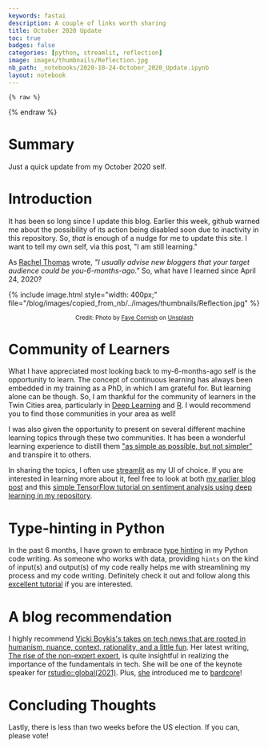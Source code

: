 ```yaml
---
keywords: fastai
description: A couple of links worth sharing
title: October 2020 Update      
toc: true  
badges: false  
categories: [python, streamlit, reflection]  
image: images/thumbnails/Reflection.jpg
nb_path: _notebooks/2020-10-24-October_2020_Update.ipynb
layout: notebook
---
```


<!--
#################################################
### THIS FILE WAS AUTOGENERATED! DO NOT EDIT! ###
#################################################
# file to edit: _notebooks/2020-10-24-October_2020_Update.ipynb
-->

<div class="container" id="notebook-container">
        
    {% raw %}
    
<div class="cell border-box-sizing code_cell rendered">

</div>
    {% endraw %}

<div class="cell border-box-sizing text_cell rendered"><div class="inner_cell">
<div class="text_cell_render border-box-sizing rendered_html">
<h1 id="Summary">Summary<a class="anchor-link" href="#Summary"> </a></h1><p>Just a quick update from my October 2020 self.</p>

</div>
</div>
</div>
<div class="cell border-box-sizing text_cell rendered"><div class="inner_cell">
<div class="text_cell_render border-box-sizing rendered_html">
<h1 id="Introduction">Introduction<a class="anchor-link" href="#Introduction"> </a></h1><p>It has been so long since I update this blog. Earlier this week, github warned me about the possibility of its action being disabled soon due to inactivity in this repository. So, <em>that</em> is enough of a nudge for me to update this site. I want to tell my own self, via this post, "I am still learning."</p>
<p>As <a href="https://www.fast.ai/2019/05/13/blogging-advice/">Rachel Thomas</a> wrote, <em>"I usually advise new bloggers that your target audience could be you-6-months-ago."</em> So, what have I learned since April 24, 2020?</p>
<p>{% include image.html style="width: 400px;" file="/blog/images/copied_from_nb/../images/thumbnails/Reflection.jpg" %}</p>
<p style="text-align: center;"> <small> Credit: Photo by <a href="https://unsplash.com/@fcornish"> Faye Cornish</a> on <a href="https://unsplash.com/s/photos/reflection"> Unsplash </a> </small></p>
</div>
</div>
</div>
<div class="cell border-box-sizing text_cell rendered"><div class="inner_cell">
<div class="text_cell_render border-box-sizing rendered_html">
<h1 id="Community-of-Learners">Community of Learners<a class="anchor-link" href="#Community-of-Learners"> </a></h1><p>What I have appreciated most looking back to my-6-months-ago self is the opportunity to learn. The concept of continuous learning has always been embedded in my training as a PhD, in which I am grateful for. But learning alone can be though. So, I am thankful for the community of learners in the Twin Cities area, particularly in <a href="https://www.meetup.com/Twin-Cities-Deep-Learning-Study-Group/">Deep Learning</a> and <a href="https://www.meetup.com/AnalyzeThis/">R</a>. I would recommend you to find those communities in your area as well!</p>
<p>I was also given the opportunity to present on several different machine learning topics through these two communities. It has been a wonderful learning experience to distill them <a href="https://quoteinvestigator.com/2011/05/13/einstein-simple/">"as simple as possible, but not simpler"</a> and transpire it to others.</p>
<p>In sharing the topics, I often use <a href="https://www.streamlit.io/">streamlit</a> as my UI of choice. If you are interested in learning more about it, feel free to look at both <a href="https://atunanggara.github.io/blog/python/streamlit/2020/06/12/streamlit-tutorial.html">my earlier blog post</a> and this <a href="https://github.com/atunanggara/simple_dl_sentiment_analysis_lecture">simple TensorFlow tutorial on sentiment analysis using deep learning in my repository</a>.</p>
<h1 id="Type-hinting-in-Python">Type-hinting in Python<a class="anchor-link" href="#Type-hinting-in-Python"> </a></h1><p>In the past 6 months, I have grown to embrace <a href="https://www.python.org/dev/peps/pep-0484/">type hinting</a> in my Python code writing. As someone who works with data, providing <code>hints</code> on the kind of input(s) and output(s) of my code really helps me with streamlining my process and my code writing. Definitely check it out and follow along this <a href="https://realpython.com/python-type-checking/">excellent tutorial</a> if you are interested.</p>
<h1 id="A-blog-recommendation">A blog recommendation<a class="anchor-link" href="#A-blog-recommendation"> </a></h1><p>I highly recommend <a href="https://vicki.substack.com/">Vicki Boykis's takes on tech news that are rooted in humanism, nuance, context, rationality, and a little fun</a>. Her latest writing, <a href="https://vicki.substack.com/p/the-rise-of-the-non-expert-expert">The rise of the non-expert expert</a>, is quite insightful in realizing the importance of the fundamentals in tech. She will be one of the keynote speaker for <a href="https://blog.rstudio.com/2020/10/16/rstudio-global-2021/">rstudio::global(2021)</a>. Plus, <a href="https://vicki.substack.com/p/the-average-opinion-of-10k-people">she</a> introduced me to <a href="https://www.youtube.com/watch?v=Kbj4bulZX2Y">bardcore</a>!</p>

</div>
</div>
</div>
<div class="cell border-box-sizing text_cell rendered"><div class="inner_cell">
<div class="text_cell_render border-box-sizing rendered_html">
<h1 id="Concluding-Thoughts">Concluding Thoughts<a class="anchor-link" href="#Concluding-Thoughts"> </a></h1><p>Lastly, there is less than two weeks before the US election. If you can, please vote!</p>

</div>
</div>
</div>
</div>
 


